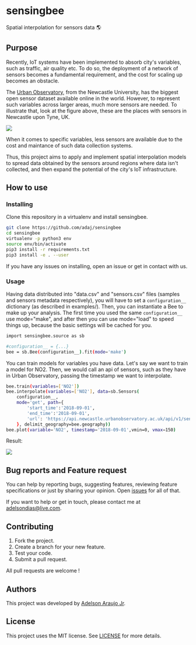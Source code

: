 # sensingbee

Spatial interpolation for sensors data :earth_americas:

## Purpose

Recently, IoT systems have been implemented to absorb city's variables, such as traffic, air quality etc. To do so, the deployment of a network of sensors becomes a fundamental requirement, and the cost for scaling up becomes an obstacle.

The [Urban Observatory](http://uoweb1.ncl.ac.uk), from the Newcastle University, has the biggest open sensor dataset available online in the world. However, to represent such variables across larger areas, much more sensors are needed. To illustrate that, look at the figure above, these are the places with sensors in Newcastle upon Tyne, UK.

![](https://github.com/adaj/sensingbee/blob/master/examples/plots/sensors.png)

When it comes to specific variables, less sensors are available due to the cost and maintance of such data collection systems.

Thus, this project aims to apply and implement spatial interpolation models to spread data obtained by the sensors around regions where data isn't collected, and then expand the potential of the city's IoT infrastructure.

## How to use

### Installing

Clone this repository in a virtualenv and install sensingbee.

```bash
git clone https://github.com/adaj/sensingbee
cd sensingbee
virtualenv -p python3 env 
source env/bin/activate
pip3 install -r requirements.txt
pip3 install -e . --user
```

If you have any issues on installing, open an issue or get in contact with us.

### Usage

Having data distributed into "data.csv" and "sensors.csv" files (samples and sensors metadata respectively), you will have to set a `configuration__` dictionary (as described in examples/). Then, you can instantiate a Bee to make up your analysis. The first time you used the same `configuration__` use mode="make", and after then you can use mode="load" to speed things up, because the basic settings will be cached for you.

```bash
import sensingbee.source as sb

#configuration__ = {...}
bee = sb.Bee(configuration__).fit(mode='make')
```

You can train models for variables you have data. Let's say we want to train a model for NO2. Then, we would call an api of sensors, such as they have in Urban Observatory, passing the timestamp we want to interpolate.

```bash
bee.train(variables=['NO2'])
bee.interpolate(variables=['NO2'], data=sb.Sensors(
    configuration__,
    mode='get', path={
        'start_time':'2018-09-01',
        'end_time':'2018-09-01',
        'url': 'https://api.newcastle.urbanobservatory.ac.uk/api/v1/sensors/data/raw.csv'
    }, delimit_geography=bee.geography))
bee.plot(variable='NO2', timestamp='2018-09-01',vmin=0, vmax=150)
```

Result:

![](https://github.com/adaj/sensingbee/blob/master/examples/plots/interpolation_no2.png?raw=true)


## Bug reports and Feature request


You can help by reporting bugs, suggesting features, reviewing feature specifications or just by sharing your opinion. Open [issues](https://github.com/adaj/sensingbee/issues) for all of that.

If you want to help or get in touch, please contact me at adelsondias@live.com.

## Contributing

1. Fork the project.
2. Create a branch for your new feature.
3. Test your code.
4. Submit a pull request.

All pull requests are welcome !


## Authors

This project was developed by [Adelson Araujo Jr](https://adaj.github.io).

## License

This project uses the MIT license. See [LICENSE](https://github.com/adaj/sensingbee/blob/master/LICENSE.md) for more details.
